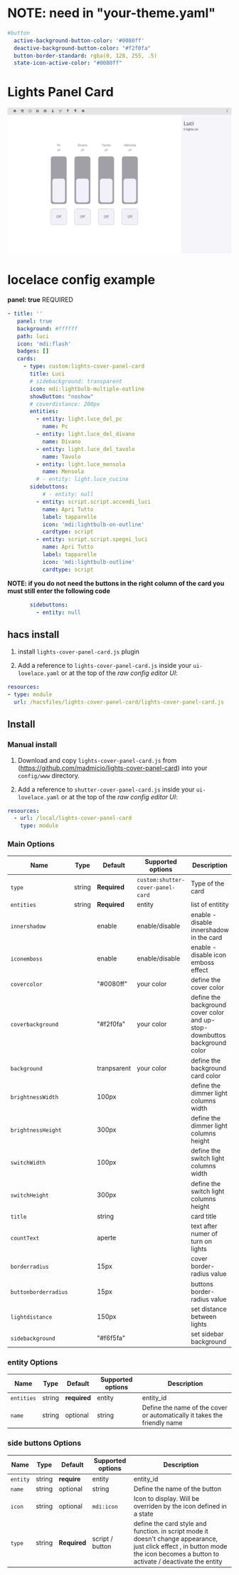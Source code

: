 # NOTE: need in "your-theme.yaml"
```yaml
#button
  active-background-button-color: '#0080ff'
  deactive-background-button-color: "#f2f0fa"
  button-border-standard: rgba(0, 128, 255, .5)
  state-icon-active-color: "#0080ff"
```
# Lights Panel Card
![all](luci.JPG)


# locelace config example

**panel: true** REQUIRED
 ```yaml
 - title: ''
    panel: true
    background: #ffffff
    path: luci
    icon: 'mdi:flash'
    badges: []
    cards:
      - type: custom:lights-cover-panel-card 
        title: Luci
        # sidebackground: transparent
        icon: mdi:lightbulb-multiple-outline
        showButton: "noshow"
        # coverdistance: 200px
        entities:
          - entity: light.luce_del_pc
            name: Pc
          - entity: light.luce_del_divano
            name: Divano
          - entity: light.luce_del_tavolo
            name: Tavolo
          - entity: light.luce_mensola
            name: Mensola
          # - entity: light.luce_cucina
        sidebuttons:
            # - entity: null
          - entity: script.script.accendi_luci
            name: Apri Tutto
            label: tapparelle
            icon: 'mdi:lightbulb-on-outline'
            cardtype: script
          - entity: script.script.spegni_luci
            name: Apri Tutto
            label: tapparelle
            icon: 'mdi:lightbulb-outline'
            cardtype: script
```
**NOTE: if you do not need the buttons in the right column of the card you must still enter the following code**
 ```yaml
        sidebuttons:
          - entity: null
```
## hacs install

1. install `lights-cover-panel-card.js` plugin

2. Add a reference to `lights-cover-panel-card.js` inside your `ui-lovelace.yaml` or at the top of the *raw config editor UI*:

  ```yaml
resources:
  - type: module
    url: /hacsfiles/lights-cover-panel-card/lights-cover-panel-card.js
```

## Install

### Manual install

1. Download and copy `lights-cover-panel-card.js` from (https://github.com/madmicio/lights-cover-panel-card) into your `config/www`  directory.

2. Add a reference to `shutter-cover-panel-card.js` inside your `ui-lovelace.yaml` or at the top of the *raw config editor UI*:

  ```yaml
  resources:
    - url: /local/lights-cover-panel-card
      type: module
  ```

### Main Options
| Name | Type | Default | Supported options | Description |
| -------------- | ----------- | ------------ | ------------------------------------------------ | --------------------------------------------------------------------------------------------------------------------------------------------------------------------------------------------------------------------------------------------------------------------------------------------------------------------------------------------- |
| `type` | string | **Required** | `custom:shutter-cover-panel-card` | Type of the card |
| `entities` | string | **Required** | entity | list of entitity |
| `innershadow` |  | enable | enable/disable | enable - disable innershadow in the card |
| `iconemboss` |  | enable | enable/disable | enable - disable icon emboss effect |
| `covercolor` |  | "#0080ff" | your color | define the cover color |
| `coverbackground` |  | "#f2f0fa" | your color | define the background cover color and up-stop-downbuttos background color |
| `background` |  | tranpsarent | your color | define the background card color |
| `brightnessWidth` |  | 100px |  | define the dimmer light columns width |
| `brightnessHeight` |  | 300px |  | define the dimmer light columns height |
| `switchWidth` |  | 100px |  | define the switch light columns width |
| `switchHeight` |  | 300px |  | define the switch light columns height |
| `title` |  | string |  | card title  |
| `countText` |  | aperte |  | text after numer of turn on lights |
| `borderradius` |  | 15px |  | cover border-radius value |
| `buttonborderradius` |  | 15px |  | buttons border-radius value |
| `lightdistance` |  | 150px |  | set distance between lights |
| `sidebackground` |  | "#f6f5fa" |  | set sidebar background |

### entity Options
| Name | Type | Default | Supported options | Description |
| -------------- | ----------- | ------------ | ------------------------------------------------ | --------------------------------------------------------------------------------------------------------------------------------------------------------------------------------------------------------------------------------------------------------------------------------------------------------------------------------------------- |
| `entities` | string | **required** | entity | entity_id |
| `name` | string | optional | string | Define the name of the cover or automatically it takes the friendly name |

### side buttons Options
| Name | Type | Default | Supported options | Description |
| -------------- | ----------- | ------------ | ------------------------------------------------ | --------------------------------------------------------------------------------------------------------------------------------------------------------------------------------------------------------------------------------------------------------------------------------------------------------------------------------------------- |
| `entity` | string | **require** | entity  | entity_id |
| `name` | string | optional | string | Define the name of the button |
| `icon` | string | optional | `mdi:icon` | Icon to display. Will be overriden by the icon defined in a state |
| `type` | string | **Required** | script / button | define the card style and function. in script mode it doesn't change appearance, just click effect , in button mode the icon becomes a button to activate / deactivate the entity ||
